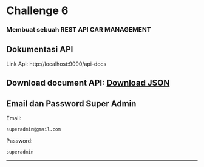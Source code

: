 # **Challenge 6**
### Membuat sebuah REST API CAR MANAGEMENT

## Dokumentasi API
Link Api: http://localhost:9090/api-docs

Download document API: [Download JSON](swagger.json)
---

## Email dan Password Super Admin
Email:
```sh
superadmin@gmail.com
```
Password:
```sh
superadmin
```
---
